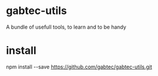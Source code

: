 # gabtec-utils

A bundle of usefull tools,
to learn and to be handy

# install

npm install --save https://github.com/gabtec/gabtec-utils.git
